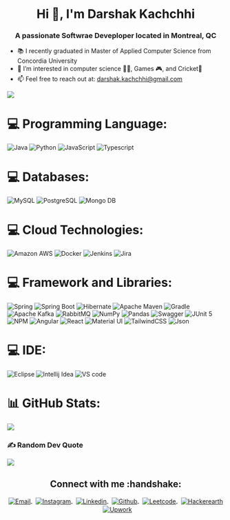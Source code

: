 <h1 align="center">Hi 👋, I'm Darshak Kachchhi</h1>
<h3 align="center">A passionate Softwrae Deveploper located in Montreal, QC</h3>

- 📚 I recently graduated in Master of Applied Computer Science from Concordia University
- 👀 I’m interested in computer science 👨‍💻, Games 🎮, and Cricket🏏
- 📫 Feel free to reach out at: darshak.kachchhi@gmail.com


![](https://komarev.com/ghpvc/?username=darshak-k&label=PROFILE+VIEWS)


# 💻 Programming Language:
![Java](https://img.shields.io/badge/java-%23ED8B00.svg?style=for-the-badge&logo=java&logoColor=white) ![Python](https://img.shields.io/badge/python-3670A0?style=for-the-badge&logo=python&logoColor=ffdd54) ![JavaScript](https://img.shields.io/badge/javascript-%23323330.svg?style=for-the-badge&logo=javascript&logoColor=%23F7DF1E) ![Typescript](https://img.shields.io/badge/TypeScript-007ACC?style=for-the-badge&logo=typescript&logoColor=white)

# 💻 Databases:
 ![MySQL](https://img.shields.io/badge/MySQL-005C84?style=for-the-badge&logo=mysql&logoColor=white) ![PostgreSQL](https://img.shields.io/badge/PostgreSQL-316192?style=for-the-badge&logo=postgresql&logoColor=white)  ![Mongo DB](https://img.shields.io/badge/MongoDB-4EA94B?style=for-the-badge&logo=mongodb&logoColor=white) 

# 💻 Cloud Technologies: 
![Amazon AWS](https://img.shields.io/badge/Amazon_AWS-FF9900?style=for-the-badge&logo=amazonaws&logoColor=white) ![Docker](https://img.shields.io/badge/Docker-2CA5E0?style=for-the-badge&logo=docker&logoColor=white) ![Jenkins](https://img.shields.io/badge/jenkins-%232C5263.svg?style=for-the-badge&logo=jenkins&logoColor=white) ![Jira](https://img.shields.io/badge/jira-%230A0FFF.svg?style=for-the-badge&logo=jira&logoColor=white) 

# 💻 Framework and Libraries:
 ![Spring](https://img.shields.io/badge/Spring-6DB33F?style=for-the-badge&logo=spring&logoColor=white) ![Spring Boot](https://img.shields.io/badge/Spring_Boot-F2F4F9?style=for-the-badge&logo=spring-boot) ![Hibernate](https://img.shields.io/badge/Hibernate-59666C?style=for-the-badge&logo=Hibernate&logoColor=white) ![Apache Maven](https://img.shields.io/badge/apache_maven-C71A36?style=for-the-badge&logo=apachemaven&logoColor=white) ![Gradle](https://img.shields.io/badge/gradle-02303A?style=for-the-badge&logo=gradle&logoColor=white) ![Apache Kafka](https://img.shields.io/badge/Apache%20Kafka-000?style=for-the-badge&logo=apachekafka) ![RabbitMQ](https://img.shields.io/badge/Rabbitmq-FF6600?style=for-the-badge&logo=rabbitmq&logoColor=white) ![NumPy](https://img.shields.io/badge/Numpy-777BB4?style=for-the-badge&logo=numpy&logoColor=white) ![Pandas](https://img.shields.io/badge/Pandas-2C2D72?style=for-the-badge&logo=pandas&logoColor=white) ![Swagger](https://img.shields.io/badge/Swagger-85EA2D?style=for-the-badge&logo=Swagger&logoColor=white)  ![JUnit 5](https://img.shields.io/badge/Junit5-25A162?style=for-the-badge&logo=junit5&logoColor=white) ![]() ![NPM](https://img.shields.io/badge/NPM-%23000000.svg?style=for-the-badge&logo=npm&logoColor=white) ![Angular](https://img.shields.io/badge/Angular-DD0031?style=for-the-badge&logo=angular&logoColor=white)   ![React](https://img.shields.io/badge/react-%2320232a.svg?style=for-the-badge&logo=react&logoColor=%2361DAFB) ![Material UI](https://img.shields.io/badge/Material%20UI-007FFF?style=for-the-badge&logo=mui&logoColor=white) ![TailwindCSS](https://img.shields.io/badge/tailwindcss-%2338B2AC.svg?style=for-the-badge&logo=tailwind-css&logoColor=white) ![Json](https://img.shields.io/badge/json-5E5C5C?style=for-the-badge&logo=json&logoColor=white) 
 
 # 💻 IDE:
 ![Eclipse](https://img.shields.io/badge/Eclipse-2C2255?style=for-the-badge&logo=eclipse&logoColor=white)  ![Intellij Idea](https://img.shields.io/badge/IntelliJ_IDEA-000000.svg?style=for-the-badge&logo=intellij-idea&logoColor=white)  ![VS code](https://img.shields.io/badge/Visual_Studio_Code-0078D4?style=for-the-badge&logo=visual%20studio%20code&logoColor=white)

# 📊 GitHub Stats:
![](https://github-readme-stats.vercel.app/api/top-langs/?username=darshak-k&theme=tokyonight&hide_border=false&include_all_commits=false&count_private=false&layout=compact)

### ✍️ Random Dev Quote

![](https://quotes-github-readme.vercel.app/api?type=horizontal&theme=radical)

<p align="center">
  <h2 align="center"> Connect with me :handshake:</h2>
</p>
<p align="center">
<a href="mailto:darshak.kachchhi@gmail.com" target="_blank">
  <img align="center" alt="Email" src="https://img.shields.io/badge/Gmail-D14836?style=for-the-badge&logo=gmail&logoColor=white"/>
</a>
&nbsp;
<a href="https://www.linkedin.com/in/darshak-k/" target="_blank">
  <img align="center" alt="Instagram" src="https://img.shields.io/badge/LinkedIn-0077B5?style=for-the-badge&logo=linkedin&logoColor=white" />
</a>
&nbsp;
<a href="https://www.instagram.com/darshak_k/" target="_blank">
  <img align="center" alt="Linkedin" src="https://img.shields.io/badge/Instagram-E4405F?style=for-the-badge&logo=instagram&logoColor=white"/>
</a> 
&nbsp;
<a href="https://www.github.com/darshak-k" target="_blank">
  <img align="center" alt="Github" src="https://img.shields.io/badge/GitHub-100000?style=for-the-badge&logo=github&logoColor=white" />
</a>
&nbsp;
<a href="https://leetcode.com/user0095t/" target="_blank">
  <img align="center" alt="Leetcode" src="https://img.shields.io/badge/-LeetCode-FFA116?style=for-the-badge&logo=LeetCode&logoColor=black" />
</a>
&nbsp;
<a href="https://www.hackerearth.com/@darshak12" target="_blank">
  <img align="center" alt="Hackerearth" src="https://img.shields.io/badge/HackerEarth-%232C3454.svg?&style=for-the-badge&logo=HackerEarth&logoColor=Blue" />
</a>
  &nbsp;
<a href="https://www.upwork.com/freelancers/~016ae92c42bc026d79?viewMode=1" target="_blank">
  <img align="center" alt="Upwork" src="https://img.shields.io/badge/UpWork-6FDA44?style=for-the-badge&logo=Upwork&logoColor=white" />
</a>
</p>
